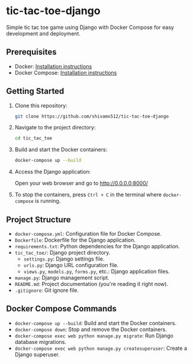 # tic-tac-toe-django
Simple tic tac toe game using Django with Docker Compose for easy development and deployment.

## Prerequisites

- Docker: [Installation instructions](https://docs.docker.com/get-docker/)
- Docker Compose: [Installation instructions](https://docs.docker.com/compose/install/)

## Getting Started

1. Clone this repository:

    ```bash
    git clone https://github.com/shivamx512/tic-tac-toe-django
    ```

2. Navigate to the project directory:

    ```bash
    cd tic_tac_toe
    ```

3. Build and start the Docker containers:

    ```bash
    docker-compose up --build
    ```

4. Access the Django application:

    Open your web browser and go to http://0.0.0.0:8000/

5. To stop the containers, press `Ctrl + C` in the terminal where `docker-compose` is running.

## Project Structure

- `docker-compose.yml`: Configuration file for Docker Compose.
- `Dockerfile`: Dockerfile for the Django application.
- `requirements.txt`: Python dependencies for the Django application.
- `tic_tac_toe/`: Django project directory.
    - `settings.py`: Django settings file.
    - `urls.py`: Django URL configuration file.
    - `views.py`, `models.py`, `forms.py`, etc.: Django application files.
- `manage.py`: Django management script.
- `README.md`: Project documentation (you're reading it right now).
- `.gitignore`: Git ignore file.

## Docker Compose Commands

- `docker-compose up --build`: Build and start the Docker containers.
- `docker-compose down`: Stop and remove the Docker containers.
- `docker-compose exec web python manage.py migrate`: Run Django database migrations.
- `docker-compose exec web python manage.py createsuperuser`: Create a Django superuser.
